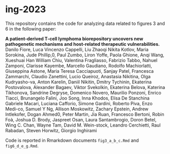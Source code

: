 
# ing-2023

<!-- badges: start -->
<!-- badges: end -->

This repository contains the code for analyzing data related to figures 3 and 6 in the following paper:

**A patient-derived T-cell lymphoma biorepository uncovers new pathogenetic mechanisms and host-related therapeutic vulnerabilities.**
Danilo Fiore, Luca Vincenzo Cappelli, Liu Zhaoqi Nikita Kotlov, Maria Sorokina, Jude Phillip,0, Paul Zumbo, Liron Yoffe, Paola Ghione, Anqi Wang, Xueshuai Han William Chiu, Valentina Fragliasso, Fabrizio Tabbo, Nahuel Zamponi, Clarisse Kayembe, Marcello Gaudiano, Rodolfo Machiorlatti, Giuseppina Astone, Maria Teresa Cacciapuoti, Sanjay Patel, Francesca Zammarchi, Claudio Zanettini, Lucio Queiroz, Anastasia Nikitina, Olga Kudryasho-va, Anton Karelin, Daniil Nikitin, Dmitry Tychinin, Ekaterina Postovalova, Alexander Bagaev, Viktor Svekolkin, Ekaterina Belova, Katerina Tikhonova, Sandrine Degryse, Domenico Novero, Maurilio Ponzoni, Enrico Tiacci, Brunangelo Falini, Joo Song, Inna Khodos, Elisa De Stanchina Gabriele Macari, Luciana Cafforio, Simone Gardini, Roberto Piva, Enzo Medi-co, Samuel Y Ng, Allison Moskowitz, Zachary Epstein, Andrew Intlekofer, Dogan Ahmed0, Peter Martin, Jia Ruan, Francesco Bertoni, Robin Foà, Joshua D. Brody, Jaspreet Osan, Laura Santambrogio, Doron Betel, Wing C. Chan, Wayne Tam, David M. Wein-stock, Leandro Cerchietti, Raul Rabadan, Steven Horwitz, Giorgio Inghirami



Code is reported in Rmarkdown documents `fig3_a_b_c.Rmd` and `fig6_d_e_g.Rmd`.
